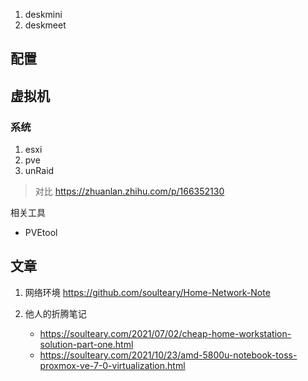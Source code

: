 1. deskmini
2. deskmeet



## 配置




## 虚拟机

### 系统

1. esxi
2. pve
3. unRaid

> 对比
> https://zhuanlan.zhihu.com/p/166352130

相关工具
- PVEtool

## 文章

1. 网络环境
	https://github.com/soulteary/Home-Network-Note

2. 他人的折腾笔记
	- https://soulteary.com/2021/07/02/cheap-home-workstation-solution-part-one.html
	- https://soulteary.com/2021/10/23/amd-5800u-notebook-toss-proxmox-ve-7-0-virtualization.html